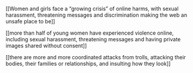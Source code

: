 [[Women and girls face a “growing crisis” of online harms, with sexual harassment, threatening messages and discrimination making the web an unsafe place to be]]

[[more than half of young women have experienced violence online, including sexual harassment, threatening messages and having private images shared without consent]]

[[there are more and more coordinated attacks from trolls, attacking their bodies, their families or relationships, and insulting how they look]]
